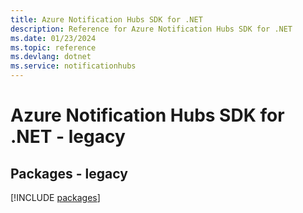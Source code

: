 ```yaml
---
title: Azure Notification Hubs SDK for .NET
description: Reference for Azure Notification Hubs SDK for .NET
ms.date: 01/23/2024
ms.topic: reference
ms.devlang: dotnet
ms.service: notificationhubs
---
```

# Azure Notification Hubs SDK for .NET - legacy
## Packages - legacy
[!INCLUDE [packages](notification-hubs-index.md)]